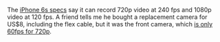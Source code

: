 The [iPhone 6s specs](https://support.apple.com/kb/sp726?locale=en_US)
say it can record 720p video at 240 fps and 1080p video at 120 fps.  A
friend tells me he bought a replacement camera for US$8, including the
flex cable, but it was the front camera, which [is only 60fps for
720p](https://stackoverflow.com/questions/50082391/what-are-the-fps-of-the-facetime-camera-for-the-iphone-6s-vs-7-vs-x-vs-ipad-pro).

